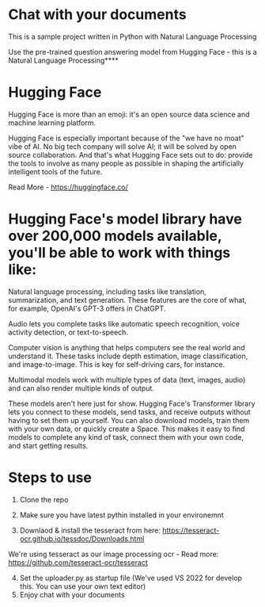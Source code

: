 # Chat with your documents
This is a sample project written in Python with Natural Language Processing

 Use the pre-trained question answering model from Hugging Face - this is a Natural Language Processing****

# Hugging Face

Hugging Face is more than an emoji: it's an open source data science and machine learning platform.

Hugging Face is especially important because of the "we have no moat" vibe of AI. No big tech company will solve AI; it will be solved by open source collaboration. And that's what Hugging Face sets out to do: provide the tools to involve as many people as possible in shaping the artificially intelligent tools of the future.

Read More - https://huggingface.co/
# Hugging Face's model library have over 200,000 models available, you'll be able to work with things like:

Natural language processing, including tasks like translation, summarization, and text generation. These features are the core of what, for example, OpenAI's GPT-3 offers in ChatGPT.

Audio lets you complete tasks like automatic speech recognition, voice activity detection, or text-to-speech.

Computer vision is anything that helps computers see the real world and understand it. These tasks include depth estimation, image classification, and image-to-image. This is key for self-driving cars, for instance.

Multimodal models work with multiple types of data (text, images, audio) and can also render multiple kinds of output.

These models aren't here just for show. Hugging Face's Transformer library lets you connect to these models, send tasks, and receive outputs without having to set them up yourself. You can also download models, train them with your own data, or quickly create a Space. This makes it easy to find models to complete any kind of task, connect them with your own code, and start getting results.

# Steps to use
1. Clone the repo

2. Make sure you have latest pythin installed in your environemnt 
3. Downlaod & install the tesseract from here: https://tesseract-ocr.github.io/tessdoc/Downloads.html

We're using tesseract as our image processing ocr  - Read more: https://github.com/tesseract-ocr/tesseract 

4. Set the uploader.py as startup file (We've used VS 2022 for develop this. You can use your own text editor)
5. Enjoy chat with your documents
